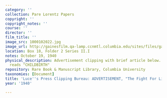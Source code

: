 ```yaml
---
category: ''
collection: Pare Lorentz Papers
copyright: ''
copyright_notes: ''
course: ''
director: ''
film_title: ''
image_src: 1000102022.jpg
image_url: http://gainesfilm.qa-lamp.ccnmtl.columbia.edu/sites/files/gainesfilm/images/1000102022.jpg
location: Box 18, Folder 2 Series II.I
notes: October 19, 1940
physical_description: Advertisement clipping with brief article below. Large font
  reads "CHILDBIRTH"
repository: Rare Book & Manuscript Library, Columbia University
taxonomies: [Document]
title: 'Luce''s Press Clipping Bureau: ADVERTISEMENT, "The Fight For Life"'
year: '1940'

---
```

